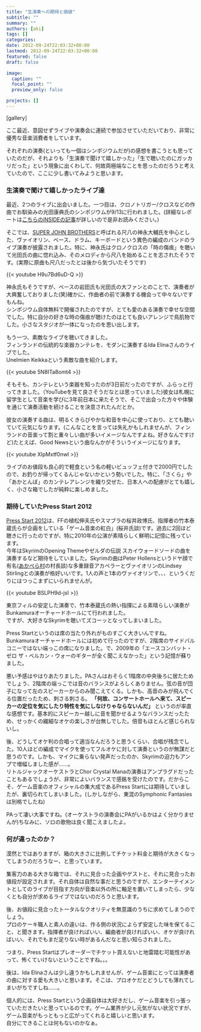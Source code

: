 ```yaml
---
title: "生演奏への期待と価値"
subtitle: ""
summary: ""
authors: [aki]
tags: []
categories: 
date: 2012-09-24T22:03:32+00:00
lastmod: 2012-09-24T22:03:32+00:00
featured: false
draft: false

image:
  caption: ""
  focal_point: ""
  preview_only: false

projects: []
---
```

[gallery]

ここ最近、意図せずライブや演奏会に連続で参加させていただいており、非常に優秀な音楽消費者をしています。

それぞれの演奏(といっても一個はシンポジウムだが)の感想を書こうとも思っていたのだが、それよりも「生演奏で聞けて嬉しかった」「生で聴いたのにガッカリだった」という現象に出くわして、何故両極端なことを思ったのだろうと考えていたので、ここに少し書いてみようと思います。

### 生演奏で聞けて嬉しかったライブ達
最近、2つのライブに出会いました。一つ目は、クロノトリガー/クロスなどの作曲でお馴染みの光田康典氏のシンポジウムが9/13に行われました。(詳細なレポートは[こちらのiNSIDEの記事](http://www.inside-games.jp/article/2012/09/23/59999.html)が詳しいので是非お読みください。)

そこでは、[SUPER JOHN BROTHERS](http://www.daisukekaminaga.com/portfolio/portfolio/02-super_john_brothers/index.html)と呼ばれる尺八の神永大輔氏を中心とした、ヴァイオリン、ベース、ドラム、キーボードという異色の編成のバンドのライブ演奏が披露されました。特に、神永氏はクロノクロスの「時の傷痕」を聴いて光田氏の曲に惚れ込み、そのメロディから尺八を始めることを志されたそうです。(実際に原曲も尺八だったとは後から気づいたそうです)

{{< youtube H9u7Bd6uD-Q >}}

神永氏もそうですが、ベースの岩田氏も光田氏の大ファンとのことで、演奏者が大興奮しておりました(笑)確かに、作曲者の前で演奏する機会って中々ないですもんね。  
シンポジウム自体無料で開催されたのですが、とても愛のある演奏で幸せな空間でした。特に自分の好きな時の傷痕が聴けたのはとても良いアレンジで鳥肌物でした。小さなスタジオが一体になったのを思い出します。

もう一つ、素敵なライブを聴いてきました。  
フィンランドの伝統的な楽器カンテレを、モダンに演奏するIda Elinaさんのライブでした。  
Unelmien Keikkaという素敵な曲を紹介します。

{{< youtube 5N8ITa8omt4 >}}

そもそも、カンテレという楽器を知ったのが3日前だったのですが、ふらっと行ってきました。（YouTubeを見て良さそうだなとは思っていました)彼女は札幌に留学生として音楽を学びに3年前日本に来たそうで、そこで出会った方々や体験を通じて演奏活動を続けることを決意されたんだとか。

彼女の演奏する曲は、明るくきらびやかな和音を中心に使っており、とても聴いていて元気になります。(こんなことを言っては失礼かもしれませんが、フィンランドの音楽って割と重々しい曲が多いイメージなんですよね。好きなんですけど)たとえば、Good Newsという曲なんかがそういうイメージになります。

{{< youtube XIpMxtf0nwI >}}

ライブのお値段も良心的で軽食という名の軽いビュッフェ付きで2000円でしたので、お釣りが帰ってくるんじゃないかという勢いでした。特に、「さくら」や「あかとんぼ」のカンテレアレンジを織り交ぜた、日本人への配慮がとても嬉しく、小さな箱でしたが純粋に楽しめました。

### 期待していたPress Start 2012
[Press Start 2012](http://www.famitsu.com/famiweb/pressstart/)は、FFの植松伸夫氏やスマブラの桜井政博氏、指揮者の竹本泰蔵氏らが企画をしている「ゲーム音楽の紅白」(桜井氏談)です。過去に2回ほど聴きに行ったのですが、特に2010年の公演が素晴らしく鮮明に記憶に残っています。  
今年はSkyrimのOpening Themeやゼルダの伝説 スカイウォードソードの曲を演奏するなど期待をしていました。Skyrimの曲はPeter Hollensというドヤ顔で有名([あかぺら村](http://acappellavillage.blog103.fc2.com/)の村長談)な多重録音アカペラーとヴァイオリンのLindsey Stirlingとの演奏が格好いいです。1人の声と1本のヴァイオリンで、、、というくだりにはつっこまずにいられませんが。

{{< youtube BSLPH9d-jsI >}}

東京フィルの安定した演奏で、竹本泰蔵氏の熱い指揮による素晴らしい演奏がBunkamuraオーチャードホールにて行われました。  
ですが、大好きなSkyrimを聴いてズコーッとなってしまいました。

Press Startというのは席の当たり外れがものすごく大きいんですね。Bunkamuraオーチャードホールには初めて行ったのですが、2階席のサイドバルコニーではない端っこの席になりました。で、2009年の「エースコンバット・ゼロ ザ・ベルカン・ウォーのギターが全く聞こえなかった」という記憶が蘇りました。

悪い予感はやはりあたりました。PAさんはおそらく1階席の中央後ろに居たためでしょう、2階席の端っこでは音のバランスがよろしくありません。弦の音が団子になって左のスピーカーからのみ聞こえてくる。しかも、高音のみが飛んでくる位置だったため、刺さる刺さる。 **「何故、コンサートホールへ来て、スピーカーの定位を気にしたり特性を気にしなけりゃならないんだ」** というのが率直な感想です。基本的にスピーカー越しに音を聞かせるようなバランスだったため、せっかくの繊細なオケの楽しさが台無しでした。倍音もほとんど感じられないし。

後、どうしてオケ判の合唱って適当なんだろうと思うくらい、合唱が残念でした。10人ほどの編成でマイクを使ってフルオケに対して演奏というのが無謀だと思うのです。しかも、マイクに乗らない発声だったのか、Skyrimの迫力もアンプで増幅しました感が……。  
リトルジャックオーケストラとChor Crystal Manaの演奏はアンプラグドだったこともあるでしょうが、非常によいバランスで感銘を受けたのです。だからこそ、ゲーム音楽のオフィシャルの集大成であるPress Startには期待していましたが、裏切られてしまいました。(しかしながら、東混のSymphonic Fantasiesは別格でしたね)

PAって凄い大事ですね。(オーケストラの演奏会にPAがいるかはよく分かりませんが)ちなみに、ソロの歌物は良く聞こえましたよ。

### 何が違ったのか？
漠然とではありますが、箱の大きさに比例してチケット料金と期待が大きくなってしまうのだろうなー、と思っています。

集客力のある大きな箱では、それに見合った企画やゲストと、それに見合ったお値段が設定されます。それ自体は自然な事だと思うのですが、エンターテイメントとしてのライブが目指す方向が音楽以外の所に軸足を置いてしまったら、少なくとも自分が求めるライブではないのだろうと思います。

後、お値段に見合ったトータルなクオリティを無意識のうちに求めてしまうのでしょう。  
プロのケーキ職人と素人の違いは、作る側の状況によらず安定した味を保てること、と聞きます。指揮者が良ければいい、編曲者が良ければいい、オケが良ければいい、それでもまだ足りない時があるんだなと思い知らされました。

つまり、Press Startはプレオーダーでチケット買えないと地雷踏む可能性があって、怖くていけないということですね。。。

後は、Ida Elinaさんは少し違うかもしれませんが、ゲーム音楽にとっては演奏者の曲に対する愛も大きいと思います。そこは、プロオケだとどうしても薄れてしまいがちですしね……。

個人的には、Press Startという企画自体は大好きだし、ゲーム音楽を引っ張っていただきたいと思っているのです。ゲーム業界が少し元気がない状況ですが、ゲーム音楽がもっともっと広がってくれると嬉しいと思います。  
自分にできることは何もないのかなぁ。


